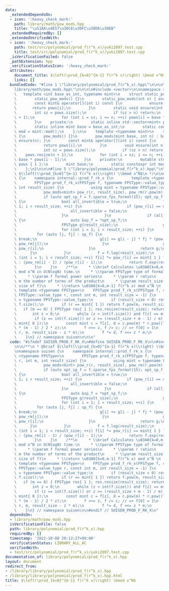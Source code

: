 ```yaml
---
data:
  _extendedDependsOn:
  - icon: ':heavy_check_mark:'
    path: library/math/pow_mods.hpp
    title: "\u51AA\u4E57\u30C6\u30FC\u30D6\u30EB"
  _extendedRequiredBy: []
  _extendedVerifiedWith:
  - icon: ':heavy_check_mark:'
    path: test/src/polynomial/prod_f(r^k_x)/yuki2097.test.cpp
    title: test/src/polynomial/prod_f(r^k_x)/yuki2097.test.cpp
  _isVerificationFailed: false
  _pathExtension: hpp
  _verificationStatusIcon: ':heavy_check_mark:'
  attributes:
    document_title: $\left(\prod_{k=0}^{m-1} f(r^k x)\right) \bmod x^N$
    links: []
  bundledCode: "#line 1 \"library/polynomial/prod_f(r^k_x).hpp\"\n\n\n\n#line 1 \"\
    library/math/pow_mods.hpp\"\n\n\n\n#include <vector>\n\nnamespace suisen {\n \
    \   template <int base_as_int, typename mint>\n    struct static_pow_mods {\n\
    \        static_pow_mods() {}\n        static_pow_mods(int n) { ensure(n); }\n\
    \        const mint& operator[](int i) const {\n            ensure(i);\n     \
    \       return pows[i];\n        }\n        static void ensure(int n) {\n    \
    \        int sz = pows.size();\n            if (sz > n) return;\n            pows.resize(n\
    \ + 1);\n            for (int i = sz; i <= n; ++i) pows[i] = base * pows[i - 1];\n\
    \        }\n    private:\n        static inline std::vector<mint> pows { 1 };\n\
    \        static inline mint base = base_as_int;\n        static constexpr int\
    \ mod = mint::mod();\n    };\n\n    template <typename mint>\n    struct pow_mods\
    \ {\n        pow_mods() {}\n        pow_mods(mint base, int n) : base(base) {\
    \ ensure(n); }\n        const mint& operator[](int i) const {\n            ensure(i);\n\
    \            return pows[i];\n        }\n        void ensure(int n) const {\n\
    \            int sz = pows.size();\n            if (sz > n) return;\n        \
    \    pows.resize(n + 1);\n            for (int i = sz; i <= n; ++i) pows[i] =\
    \ base * pows[i - 1];\n        }\n    private:\n        mutable std::vector<mint>\
    \ pows { 1 };\n        mint base;\n        static constexpr int mod = mint::mod();\n\
    \    };\n}\n\n\n#line 5 \"library/polynomial/prod_f(r^k_x).hpp\"\n\n/**\n * @brief\
    \ $\\left(\\prod_{k=0}^{m-1} f(r^k x)\\right) \\bmod x^N$\n */\n\nnamespace suisen\
    \ {\n    namespace internal::prod_f_rk_x {\n        template <typename FPSType>\n\
    \        FPSType prod_f_rk_x(FPSType f, typename FPSType::value_type r, int m,\
    \ int result_size) {\n            using mint = typename FPSType::value_type;\n\
    \            pow_mods<mint> pow_r(r, result_size), pow_rm(r.pow(m), result_size);\n\
    \            if (auto opt_sp_f = f.sparse_fps_format(15); opt_sp_f.has_value())\
    \ {\n                bool all_invertible = true;\n                for (int i =\
    \ 1; i < result_size; ++i) {\n                    if (pow_r[i] == mint{ 1 }) {\n\
    \                        all_invertible = false;\n                        break;\n\
    \                    }\n                }\n                if (all_invertible)\
    \ {\n                    auto &sp_f = *opt_sp_f;\n                    sp_f.erase(sp_f.begin());\n\
    \                    FPSType g(result_size);\n                    g[0] = 1;\n\
    \                    for (int i = 1; i < result_size; ++i) {\n               \
    \         for (auto [j, fj] : sp_f) {\n                            if (j > i)\
    \ break;\n                            g[i] += g[i - j] * fj * (pow_r[i - j] -\
    \ pow_rm[j]);\n                        }\n                        g[i] /= 1 -\
    \ pow_r[i];\n                    }\n                    return g;\n          \
    \      }\n            }\n            f = f.log(result_size);\n            for\
    \ (int i = 1; i < result_size; ++i) f[i] *= pow_r[i] == mint{ 1 } ? mint{ m }\
    \ : (pow_rm[i] - 1) / (pow_r[i] - 1);\n            return f.exp(result_size);\n\
    \        }\n    }\n    /**\n     * \\brief Calculates \u03A0[k=0,m-1] f(r^k x)\
    \ mod x^N in O(NlogN) time.\n     * \\tparam FPSType type of formal power series\n\
    \     * \\param f formal power series\n     * \\param r ratio\n     * \\param\
    \ m the number of terms of the product\n     * \\param result_size N (default:\
    \ size of f)\n     * \\return \u03A0[k=0,m-1] f(r^k x) mod x^N \n     */\n   \
    \ template <typename FPSType>\n    FPSType prod_f_rk_x(FPSType f, const typename\
    \ FPSType::value_type r, const int m, int result_size = -1) {\n        using mint\
    \ = typename FPSType::value_type;\n        if (result_size < 0) result_size =\
    \ f.size();\n        if (r == mint{ 1 }) return f.pow(m, result_size);\n     \
    \   if (m == 0) { FPSType res{ 1 }; res.resize(result_size); return res; }\n \
    \       int z = 0;\n        while (z < int(f.size()) and f[z] == mint{ 0 }) ++z;\n\
    \        if (z == int(f.size()) or z >= (result_size + m - 1) / m) return FPSType(result_size,\
    \ mint{ 0 });\n        const mint c = f[z], d = c.pow(m) * r.pow((long long) m\
    \ * (m - 1) / 2 * z);\n        f >>= z, f /= c; // => f[0] = 1\n        f = internal::prod_f_rk_x::prod_f_rk_x(f,\
    \ r, m, result_size - z * m);\n        f *= d, f <<= z * m;\n        return f;\n\
    \    }\n} // namespace suisen\n\n\n"
  code: "#ifndef SUISEN_PROD_F_RK_X\n#define SUISEN_PROD_F_RK_X\n\n#include \"library/math/pow_mods.hpp\"\
    \n\n/**\n * @brief $\\left(\\prod_{k=0}^{m-1} f(r^k x)\\right) \\bmod x^N$\n */\n\
    \nnamespace suisen {\n    namespace internal::prod_f_rk_x {\n        template\
    \ <typename FPSType>\n        FPSType prod_f_rk_x(FPSType f, typename FPSType::value_type\
    \ r, int m, int result_size) {\n            using mint = typename FPSType::value_type;\n\
    \            pow_mods<mint> pow_r(r, result_size), pow_rm(r.pow(m), result_size);\n\
    \            if (auto opt_sp_f = f.sparse_fps_format(15); opt_sp_f.has_value())\
    \ {\n                bool all_invertible = true;\n                for (int i =\
    \ 1; i < result_size; ++i) {\n                    if (pow_r[i] == mint{ 1 }) {\n\
    \                        all_invertible = false;\n                        break;\n\
    \                    }\n                }\n                if (all_invertible)\
    \ {\n                    auto &sp_f = *opt_sp_f;\n                    sp_f.erase(sp_f.begin());\n\
    \                    FPSType g(result_size);\n                    g[0] = 1;\n\
    \                    for (int i = 1; i < result_size; ++i) {\n               \
    \         for (auto [j, fj] : sp_f) {\n                            if (j > i)\
    \ break;\n                            g[i] += g[i - j] * fj * (pow_r[i - j] -\
    \ pow_rm[j]);\n                        }\n                        g[i] /= 1 -\
    \ pow_r[i];\n                    }\n                    return g;\n          \
    \      }\n            }\n            f = f.log(result_size);\n            for\
    \ (int i = 1; i < result_size; ++i) f[i] *= pow_r[i] == mint{ 1 } ? mint{ m }\
    \ : (pow_rm[i] - 1) / (pow_r[i] - 1);\n            return f.exp(result_size);\n\
    \        }\n    }\n    /**\n     * \\brief Calculates \u03A0[k=0,m-1] f(r^k x)\
    \ mod x^N in O(NlogN) time.\n     * \\tparam FPSType type of formal power series\n\
    \     * \\param f formal power series\n     * \\param r ratio\n     * \\param\
    \ m the number of terms of the product\n     * \\param result_size N (default:\
    \ size of f)\n     * \\return \u03A0[k=0,m-1] f(r^k x) mod x^N \n     */\n   \
    \ template <typename FPSType>\n    FPSType prod_f_rk_x(FPSType f, const typename\
    \ FPSType::value_type r, const int m, int result_size = -1) {\n        using mint\
    \ = typename FPSType::value_type;\n        if (result_size < 0) result_size =\
    \ f.size();\n        if (r == mint{ 1 }) return f.pow(m, result_size);\n     \
    \   if (m == 0) { FPSType res{ 1 }; res.resize(result_size); return res; }\n \
    \       int z = 0;\n        while (z < int(f.size()) and f[z] == mint{ 0 }) ++z;\n\
    \        if (z == int(f.size()) or z >= (result_size + m - 1) / m) return FPSType(result_size,\
    \ mint{ 0 });\n        const mint c = f[z], d = c.pow(m) * r.pow((long long) m\
    \ * (m - 1) / 2 * z);\n        f >>= z, f /= c; // => f[0] = 1\n        f = internal::prod_f_rk_x::prod_f_rk_x(f,\
    \ r, m, result_size - z * m);\n        f *= d, f <<= z * m;\n        return f;\n\
    \    }\n} // namespace suisen\n\n#endif // SUISEN_PROD_F_RK_X\n"
  dependsOn:
  - library/math/pow_mods.hpp
  isVerificationFile: false
  path: library/polynomial/prod_f(r^k_x).hpp
  requiredBy: []
  timestamp: '2022-10-08 20:12:27+09:00'
  verificationStatus: LIBRARY_ALL_AC
  verifiedWith:
  - test/src/polynomial/prod_f(r^k_x)/yuki2097.test.cpp
documentation_of: library/polynomial/prod_f(r^k_x).hpp
layout: document
redirect_from:
- /library/library/polynomial/prod_f(r^k_x).hpp
- /library/library/polynomial/prod_f(r^k_x).hpp.html
title: $\left(\prod_{k=0}^{m-1} f(r^k x)\right) \bmod x^N$
---
```

